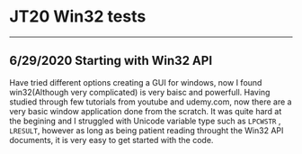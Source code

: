 # JT20 Win32 tests
***
## 6/29/2020 Starting with Win32 API
Have tried different options creating a GUI for windows, now I found win32(Although very complicated) is very baisc and powerfull.
Having studied through few tutorials from youtube and udemy.com, now there are a very basic window application done from the scratch.
It was quite hard at the begining and I struggled with Unicode variable type such as `LPCWSTR` , `LRESULT`, however as long as being 
patient reading throught the Win32 API documents, it is very easy to get started with the code.
